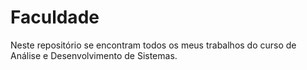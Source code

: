# Faculdade
<p>Neste repositório se encontram todos os meus trabalhos do curso de Análise e Desenvolvimento de Sistemas.</p>
